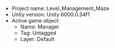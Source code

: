 <!-- UNITY CODE ASSIST INSTRUCTIONS START -->
- Project name: Level_Management_Maze
- Unity version: Unity 6000.0.34f1
- Active game object:
  - Name: Manager
  - Tag: Untagged
  - Layer: Default
<!-- UNITY CODE ASSIST INSTRUCTIONS END -->
